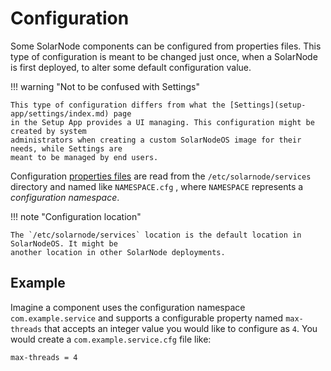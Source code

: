 # Configuration

Some SolarNode components can be configured from properties files. This type of configuration is
meant to be changed just once, when a SolarNode is first deployed, to alter some default
configuration value.

!!! warning "Not to be confused with Settings"

	This type of configuration differs from what the [Settings](setup-app/settings/index.md) page
	in the Setup App provides a UI managing. This configuration might be created by system
	administrators when creating a custom SolarNodeOS image for their needs, while Settings are
	meant to be managed by end users.

Configuration [properties files][props-file] are read from the `/etc/solarnode/services`
directory and named like `NAMESPACE.cfg` , where `NAMESPACE` represents a _configuration namespace_.

!!! note "Configuration location"

    The `/etc/solarnode/services` location is the default location in SolarNodeOS. It might be
	another location in other SolarNode deployments.

## Example

Imagine a component uses the configuration namespace `com.example.service` and supports a
configurable property named `max-threads` that accepts an integer value you would like to configure
as `4`. You would create a `com.example.service.cfg` file like:

```properties title="/etc/solarnode/services/com.example.service.cfg"
max-threads = 4
```

[props-file]: https://en.wikipedia.org/wiki/.properties
